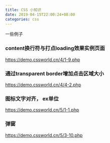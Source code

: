 ```yaml
---
title: CSS 小知识
date: 2019-04-15T22:00:24+08:00
categories: css
---
```


一些例子
<!--more-->


###  content换行符与打点loading效果实例页面
https://demo.cssworld.cn/4/1-9.php

### 通过transparent border增加点击区域大小
https://demo.cssworld.cn/4/4-2.php

### 图标文字对齐， ex单位
https://demo.cssworld.cn/5/1-1.php

### 弹窗
https://demo.cssworld.cn/5/3-10.php